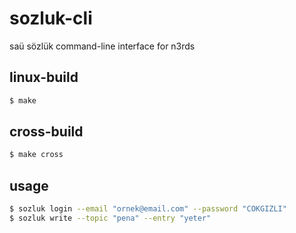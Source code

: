 # sozluk-cli
saü sözlük command-line interface for n3rds

## linux-build

```bash
$ make
```

## cross-build
```bash
$ make cross
```

## usage

```bash
$ sozluk login --email "ornek@email.com" --password "COKGIZLI"
$ sozluk write --topic "pena" --entry "yeter"
```